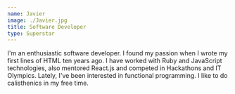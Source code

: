 ```yaml
---
name: Javier 
image: ./Javier.jpg
title: Software Developer
type: Superstar
---
```

I'm an enthusiastic software developer. I found my passion when I wrote my first lines of HTML ten years ago. I have worked with Ruby and JavaScript technologies, also mentored React.js and competed in Hackathons and IT Olympics. Lately, I've been interested in functional programming. I like to do calisthenics in my free time.